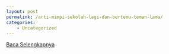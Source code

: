 ```yaml
---
layout: post
permalink: /arti-mimpi-sekolah-lagi-dan-bertemu-teman-lama/
categories:
    - Uncategorized
---
```


[Baca Selengkapnya](/04)